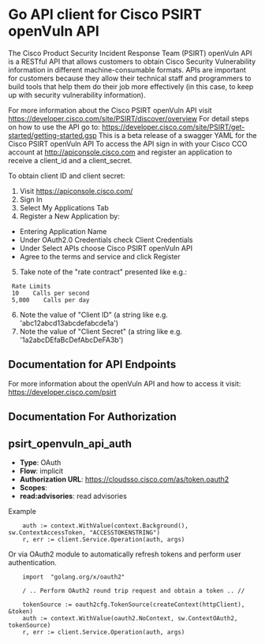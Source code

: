 # Go API client for Cisco PSIRT openVuln API

The Cisco Product Security Incident Response Team (PSIRT) openVuln API is a RESTful API that allows customers to obtain Cisco Security Vulnerability information in different machine-consumable formats. APIs are important for customers because they allow their technical staff and programmers to build tools that help them do their job more effectively (in this case, to keep up with security vulnerability information).

For more information about the Cisco PSIRT openVuln API visit https://developer.cisco.com/site/PSIRT/discover/overview  For detail steps on how to use the API go to: https://developer.cisco.com/site/PSIRT/get-started/getting-started.gsp  This is a beta release of a swagger YAML for the Cisco PSIRT openVuln API  To access the API sign in with your Cisco CCO account at http://apiconsole.cisco.com and register an application to receive a client_id and a client_secret.

To obtain client ID and client secret:

1. Visit <https://apiconsole.cisco.com/>
2. Sign In
3. Select My Applications Tab
4. Register a New Application by:

  - Entering Application Name
  - Under OAuth2.0 Credentials check Client Credentials
  - Under Select APIs choose Cisco PSIRT openVuln API
  - Agree to the terms and service and click Register

5. Take note of the "rate contract" presented like e.g.:

  ```
   Rate Limits
   10    Calls per second
   5,000    Calls per day
  ```

6. Note the value of "Client ID" (a string like e.g. 'abc12abcd13abcdefabcde1a')
7. Note the value of "Client Secret" (a string like e.g. '1a2abcDEfaBcDefAbcDeFA3b')


## Documentation for API Endpoints

For more information about the openVuln API and how to access it visit: https://developer.cisco.com/psirt


## Documentation For Authorization

## psirt_openvuln_api_auth
- **Type**: OAuth
- **Flow**: implicit
- **Authorization URL**: https://cloudsso.cisco.com/as/token.oauth2
- **Scopes**:
 - **read:advisories**: read advisories

Example
```
	auth := context.WithValue(context.Background(), sw.ContextAccessToken, "ACCESSTOKENSTRING")
    r, err := client.Service.Operation(auth, args)
```

Or via OAuth2 module to automatically refresh tokens and perform user authentication.
```
	import 	"golang.org/x/oauth2"

    / .. Perform OAuth2 round trip request and obtain a token .. //

    tokenSource := oauth2cfg.TokenSource(createContext(httpClient), &token)
	auth := context.WithValue(oauth2.NoContext, sw.ContextOAuth2, tokenSource)
    r, err := client.Service.Operation(auth, args)
```
